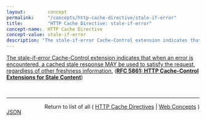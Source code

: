 ```yaml
---
layout:        concept
permalink:     "/concepts/http-cache-directive/stale-if-error"
title:         "HTTP Cache Directive: stale-if-error"
concept-name:  HTTP Cache Directive
concept-value: stale-if-error
description: "The stale-if-error Cache-Control extension indicates that when an error is encountered, a cached stale response MAY be used to satisfy the request, regardless of other freshness information."
---
```


[The stale-if-error Cache-Control extension indicates that when an error is encountered, a cached stale response MAY be used to satisfy the request, regardless of other freshness information.](http://tools.ietf.org/html/rfc5861#section-4 "Read documentation for HTTP Cache Directive &#34;stale-if-error&#34;") (**[RFC 5861: HTTP Cache-Control Extensions for Stale Content](/specs/IETF/RFC/5861 "This document defines two independent HTTP Cache-Control extensions that allow control over the use of stale responses by caches.")**)

<br/>
<hr/>

<p style="float : left"><a href="./stale-if-error.json" title="JSON representing this particular Web Concept value">JSON</a></p>
<p style="text-align: right">Return to list of all ( <a href="../http-cache-directive/">HTTP Cache Directives</a> | <a href="../">Web Concepts</a> )</p>
